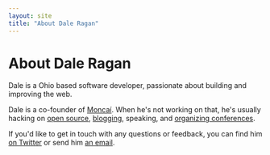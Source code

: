 ```yaml
---
layout: site
title: "About Dale Ragan"
---
```

<h1>About Dale Ragan</h1>

Dale is a Ohio based software developer, passionate about building and improving the web.

Dale is a co-founder of [Moncaí][moncai].  When he's not working on that, he's usually hacking on [open source][github], [blogging][blog], speaking, and [organizing conferences][monospace].

If you'd like to get in touch with any questions or feedback, you can find him [on Twitter][twitter] or send him [an email][email].

[moncai]: http://moncai.com/
[github]: http://github.com/dragan/
[blog]: http://ragan.io/
[monospace]: http://monospace.us/
[twitter]: http://twitter.com/dwragan/
[email]: mailto:dwragan@gmail.com
